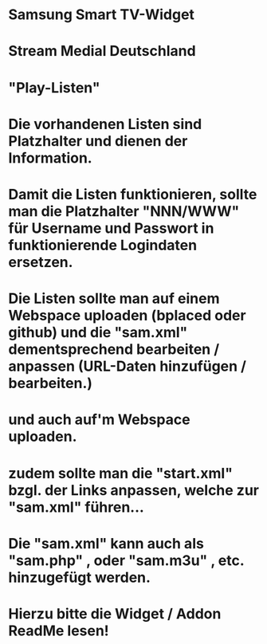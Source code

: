 # Samsung Smart TV-Widget
# Stream Medial Deutschland 
# "Play-Listen"
#
# Die vorhandenen Listen sind Platzhalter und dienen der Information.

# Damit die Listen funktionieren, sollte man die Platzhalter "NNN/WWW" für Username und Passwort in funktionierende Logindaten ersetzen.

# Die Listen sollte man auf einem Webspace uploaden (bplaced oder github) und die "sam.xml" dementsprechend bearbeiten / anpassen (URL-Daten hinzufügen / bearbeiten.)
# und auch auf'm Webspace uploaden.
# zudem sollte man die "start.xml" bzgl. der Links anpassen, welche zur "sam.xml" führen...

# Die "sam.xml" kann auch als "sam.php" , oder "sam.m3u" , etc. hinzugefügt werden.

# Hierzu bitte die Widget / Addon ReadMe lesen! 
 
